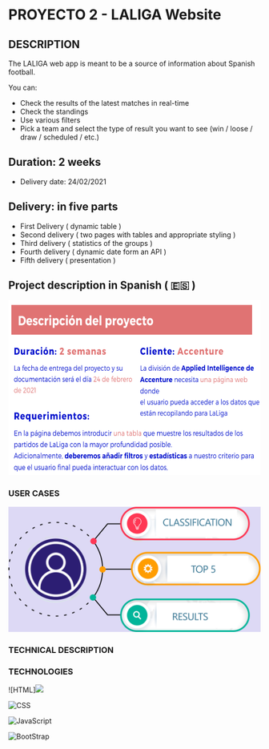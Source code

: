 # PROYECTO 2 - LALIGA Website

## DESCRIPTION

The LALIGA web app is meant to be a source of information about Spanish football.

You can:  

- Check the results of the latest matches in real-time
- Check the standings
- Use various filters 
- Pick a team and select the type of result you want to see (win / loose / draw / scheduled / etc.) 

## Duration: 2 weeks
- Delivery date: 24/02/2021

## Delivery: in five parts
- First Delivery ( dynamic table )
- Second delivery ( two pages with tables and appropriate styling )
- Third delivery ( statistics of the groups )
- Fourth delivery ( dynamic date form an API )
- Fifth delivery ( presentation )

## Project description in Spanish ( 🇪🇸 )

<img src="https://github.com/BlasToth/letscoder-bootcamp-202101/blob/main/proyecto-2-la-liga-website/descripcion-del-proyecto.png" height="350" width="650" alt="proyect description in Spanish"> 




### USER CASES

![La Liga User Cases](https://github.com/BlasToth/letscoder-bootcamp-202101/blob/main/proyecto-2-la-liga-website/dia.png)





### TECHNICAL DESCRIPTION 



### TECHNOLOGIES 

![HTML]<img src="https://github.com/tkswann2/tech-logos/blob/master/html5.png" height="40">

![CSS](https://github.com/tkswann2/tech-logos/blob/master/css3.png)

![JavaScript](https://github.com/tkswann2/tech-logos/blob/master/jslogo.png)

![BootStrap](https://github.com/tkswann2/tech-logos/blob/master/bootstrap.png)





  







